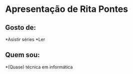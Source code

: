 # Apresentação de Rita Pontes

## Gosto de: 
*Asistir séries
*Ler

## Quem sou:
*(Quase) técnica em informática
